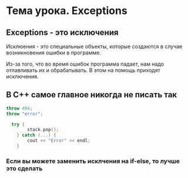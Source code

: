# Тема урока. Exceptions

## Exceptions - это исключения

Исклюения - это специальные объекты, которые создаются в случае возникновения ошибки в программе.

Из-за того, что во время ошибок программа падает, нам надо отлавливать их и обрабатывать.
В этом на помощь приходят исключения.

## В С++ самое главное никогда не писать так 
    
```cpp
throw 404;
throw "error";

  try {
        stack.pop();
    } catch (...) {
        cout << "Error" << endl;
    }
```

### Если вы можете заменить исклчения на if-else, то лучше это сделать



